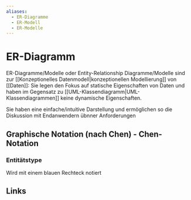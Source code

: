 ```yaml
---
aliases:
  - ER-Diagramme
  - ER-Modell
  - ER-Modelle
---
```

# ER-Diagramm 
ER-Diagramme/Modelle oder Entity-Relationship Diagramme/Modelle sind zur [[Konzeptionelles Datenmodell|konzeptionellen Modellierung]] von [[Daten]]:
Sie legen den Fokus auf statische Eigenschaften von Daten und haben im Gegensatz zu [[UML-Klassendiagramm|UML-Klassendiagrammen]] keine dynamische Eigenschaften.

Sie haben eine einfache/intuitive Darstellung und ermöglichen so die Diskussion mit Endanwendern übnner Anforderungen

## Graphische Notation (nach Chen) - Chen-Notation
### Entitätstype
Wird mit einem blauen Rechteck notiert

## Links